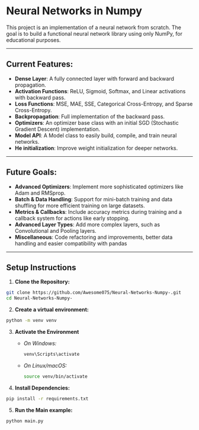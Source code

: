 
# Neural Networks in Numpy

This project is an implementation of a neural network from scratch. The goal is to build a functional neural network library using only NumPy, for educational purposes.

---

## Current Features:
*   **Dense Layer**: A fully connected layer with forward and backward propagation.
*   **Activation Functions**: ReLU, Sigmoid, Softmax, and Linear activations with backward pass.
*   **Loss Functions**: MSE, MAE, SSE, Categorical Cross-Entropy, and Sparse Cross-Entropy.
*   **Backpropagation**: Full implementation of the backward pass.
*   **Optimizers**: An optimizer base class with an initial SGD (Stochastic Gradient Descent) implementation.
*	**Model API**: A Model class to easily build, compile, and train neural networks.
*	**He initialization**: Improve weight initialization for deeper networks.

---

## Future Goals:
*	**Advanced Optimizers**: Implement more sophisticated optimizers like Adam and RMSprop.
*	**Batch & Data Handling**: Support for mini-batch training and data shuffling for more efficient training on large datasets.
* 	**Metrics & Callbacks**: Include accuracy metrics during training and a callback system for actions like early stopping.
* 	**Advanced Layer Types**: Add more complex layers, such as Convolutional and Pooling layers.
* 	**Miscellaneous**: Code refactoring and improvements, better data handling and easier compatibility with pandas

---

## Setup Instructions

1. **Clone the Repository:**
```bash
git clone https://github.com/Awesome075/Neural-Networks-Numpy-.git
cd Neural-Networks-Numpy-
```

2. **Create a virtual environment:**
```bash
python -m venv venv
```

3. **Activate the Environment**
	
	- *On Windows:*
		```bash
		venv\Scripts\activate
		```

	- *On Linux/macOS:*
		```bash
		source venv/bin/activate
		```

4. **Install Dependencies:**
```bash
pip install -r requirements.txt
```

5. **Run the Main example:**
```bash
python main.py
```
